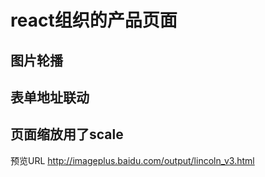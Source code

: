 # react组织的产品页面
## 图片轮播
## 表单地址联动
## 页面缩放用了scale
预览URL http://imageplus.baidu.com/output/lincoln_v3.html